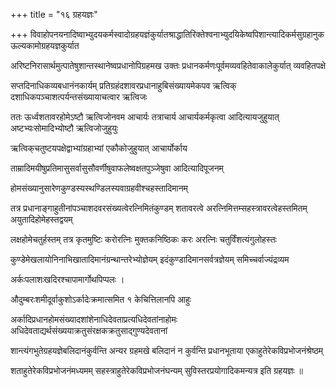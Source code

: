 +++
title = "१६ ग्रहयज्ञः"

+++
विवाहोपनयनादिष्वाभ्युदयकर्मस्वादोग्रहयज्ञंकुर्यातश्राद्धातिरिक्तेश्वनाभ्युदयिकेष्वपिशान्त्यादिकर्मसुग्रहानुक ऊल्यकामोग्रहयज्ञकुर्यात

अरिष्टनिरासार्थमुत्पातेषुशान्तस्थानेष्वप्रधानोपिग्रहमख उक्तः प्रधानकर्मणःपूर्वमव्यवहितेवाकालेकुर्यात् व्यवहितपक्षे

सप्तदिनाधिकव्यबधानंनकार्यम् प्रतिग्रहंदशावरप्रधानाहुबिसंख्यायमेकपव ऋत्विक्‌ दशाधिकपञ्चाशत्पर्यन्तसंख्यायाचत्वार ऋत्विजः

ततः ऊर्ध्वशतावरहोमेऽष्टौ ऋत्विजोनवम आचार्यः तत्राचार्य आचार्यकर्मकृत्वा आदित्यायजुहुयात् अष्टभ्यःसोमादिभ्योष्टौ ऋत्विजोजुहुयुः

ऋत्विक्‌चतुष्टयपक्षेद्वाभ्यांग्रहाभ्यां एकौकोजुहुयात् आचार्योर्काय

ताम्रादिमयीषुप्रतिमासुसर्वासुसौवर्णीषुवाफलेष्वक्षतपुञ्जेषुवा आदित्यादिपूजनम्

होमसंख्यानुसारेणकुण्डस्यस्थण्डिलस्यवाग्रहवीश्चहस्तादिमानम्

तत्र प्रधानाङ्गाहुतीनांपञ्चाशदवरसंख्यत्वेरत्निमितंकुण्डम् शतावरत्वे अरत्निमित्तम्सहस्त्रावरत्वेहस्तमितम् अयुतादिहोमेहस्तद्वयम्

लक्षहोमेचतुर्हस्तम् तत्र कृतमुष्टिः करोरत्निः मुक्तकनिष्ठिकः करः अरत्निः चतुर्विंशत्यंगुलोहस्तः

कुण्डेमेखलायोनिनाभिखातादिमानंग्रन्थान्तरेभ्योज्ञेयम् इदंकुण्डादिमानसर्वत्रज्ञेयम् समिच्चर्वाज्यंद्रव्यम

अर्कःपलाशःखदिरश्चापामार्गोथपिप्पलः ।

औदुम्बरःशमीदूर्वाकुशोऽर्कादेःक्रमात्समित १ केचित्तिलानपि आहुः

अर्कादिप्रधानहोमसंख्यादशांशेनाधिदेवताप्रत्यधिदेवतांनाहोमः अधिदेवताद्यर्थसंख्ययाक्रतुसंरक्षकक्रतुसाद्गुण्यदेवतानां

शान्त्यंगभुतेग्रहयज्ञेबलिदानंकुर्वन्ति अन्यर ग्रहमखे बलिदानं न कुर्वन्ति प्रधानभूताया एकाहुतेरेकविप्रभोजनंश्रेष्ठम्

शताहुतेरेकविप्रभोजनंमध्यमम् सहस्त्राहुतेरेकविप्रभोजनंघन्यम् सुविस्तरप्रयोगादिकमन्यत्र इति ग्रहयज्ञः ॥
